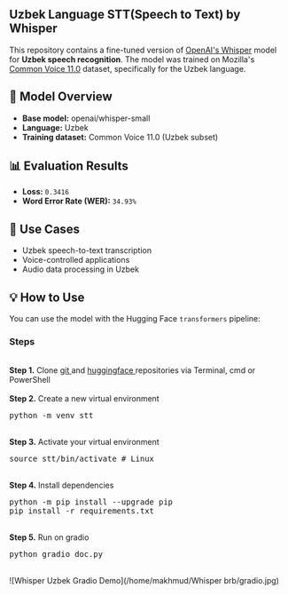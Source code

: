 ## Uzbek Language STT(Speech to Text) by Whisper
This repository contains a fine-tuned version of [OpenAI's Whisper](https://github.com/openai/whisper) model for **Uzbek speech recognition**. The model was trained on Mozilla's [Common Voice 11.0](https://commonvoice.mozilla.org/en/datasets) dataset, specifically for the Uzbek language.

## 🧠 Model Overview

- **Base model:** openai/whisper-small
- **Language:** Uzbek
- **Training dataset:** Common Voice 11.0 (Uzbek subset)

## 📊 Evaluation Results

- **Loss:** `0.3416`
- **Word Error Rate (WER):** `34.93%`

## 🚀 Use Cases

- Uzbek speech-to-text transcription
- Voice-controlled applications
- Audio data processing in Uzbek

## 💡 How to Use

You can use the model with the Hugging Face `transformers` pipeline:

### Steps
<br />
<b>Step 1.</b> Clone <a href= "https://github.com/makhmudjumanazarov/Uzbek-Language-STT-by-Whisper.git">git </a> and <a href= "https://huggingface.co/Makhmud/whisper-uzbek/tree/main?clone=true">huggingface </a> repositories
via Terminal, cmd or PowerShell
<br/><br/>
<b>Step 2.</b> Create a new virtual environment 
<pre>
python -m venv stt
</pre> 
<br/>
<b>Step 3.</b> Activate your virtual environment
<pre>
source stt/bin/activate # Linux
</pre>
<br/>
<b>Step 4.</b> Install dependencies
<pre>
python -m pip install --upgrade pip
pip install -r requirements.txt
</pre>
<br/>
<b>Step 5.</b> Run on gradio 
<pre>
python gradio_doc.py
</pre> 
<br/>
![Whisper Uzbek Gradio Demo](/home/makhmud/Whisper brb/gradio.jpg)
<br/>


